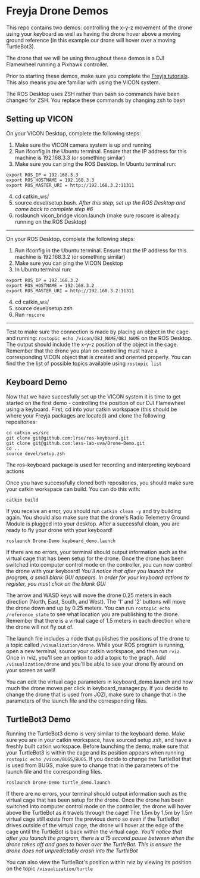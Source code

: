 # Freyja Drone Demos

This repo contains two demos: controlling the x-y-z movement of the drone using your keyboard as well as having the drone hover above a moving ground reference (in this example our drone will hover over a moving TurtleBot3).

The drone that we will be using throughout these demos is a DJI Flamewheel running a Pixhawk controller.

Prior to starting these demos, make sure you complete the [Freyja tutorials](https://github.com/less-lab-uva/flame-wheel-beginner-guide). This also means you are familiar with using the VICON system.

The ROS Desktop uses ZSH rather than bash so commands have been changed for ZSH. You replace these commands by changing zsh to bash

## Setting up VICON

On your VICON Desktop, complete the following steps:
1. Make sure the VICON camera system is up and running
2. Run ifconfig in the Ubuntu terminal. Ensure that the IP address for this machine is 192.168.3.3 (or something similar)
3. Make sure you can ping the ROS Desktop. In Ubuntu terminal run:
```
export ROS_IP = 192.168.3.3
export ROS_HOSTNAME = 192.168.3.3
export ROS_MASTER_URI = http://192.168.3.2:11311
```
4. cd catkin_ws/
5. source devel/setup.bash. *After this step, set up the ROS Desktop and come back to complete step #6*
6. roslaunch vicon_bridge vicon.launch (make sure roscore is already running on the ROS Desktop)
----
On your ROS Desktop, complete the following steps:
1. Run ifconfig in the Ubuntu terminal. Ensure that the IP address for this machine is 192.168.3.2 (or something similar)
2. Make sure you can ping the VICON Desktop
3. In Ubuntu terminal run:
```
export ROS_IP = 192.168.3.2
export ROS_HOSTNAME = 192.168.3.2
export ROS_MASTER_URI = http://192.168.3.2:11311
```
4. cd catkin_ws/
5. source devel/setup.zsh
6. Run ```roscore```
----
Test to make sure the connection is made by placing an object in the cage and running: ```rostopic echo /vicon/OBJ_NAME/OBJ_NAME``` on the ROS Desktop. The output should include the x-y-z position of the object in the cage. Remember that the drone you plan on controlling must have a corresponding VICON object that is created and oriented properly. You can find the the list of possible topics available using ```rostopic list```


## Keyboard Demo
Now that we have succesfully set up the VICON system it is time to get started on the first demo - controlling the position of our DJI Flamewheel using a keyboard. First, cd into your catkin workspace (this should be where your Freyja packages are located) and clone the following repositories:
```
cd catkin_ws/src
git clone git@github.com:lrse/ros-keyboard.git
git clone git@github.com:less-lab-uva/Drone-Demo.git
cd ..
source devel/setup.zsh
```
The ros-keyboard package is used for recording and interpreting keyboard actions

Once you have successfully cloned both repositories, you should make sure your catkin workspace can build. You can do this with:
```
catkin build
```
If you receive an error, you should run ```catkin clean -y``` and try building again. You should also make sure that the drone's Radio Telemetry Ground Module is plugged into your desktop.
After a successful clean, you are ready to fly your drone with your keyboard!
```
roslaunch Drone-Demo keyboard_demo.launch
```
If there are no errors, your terminal should output information such as the virtual cage that has been setup for the drone. Once the drone has been switched into computer control mode on the controller, you can now control the drone with your keyboard! *You'll notice that after you launch the program, a small blank GUI appears. In order for your keyboard actions to register, you must click on the blank GUI*

The arrow and WASD keys will move the drone 0.25 meters in each direction (North, East, South, and West). The '1' and '2' buttons will move the drone down and up by 0.25 meters. You can run ```rostopic echo /reference_state``` to see what location you are publishing to the drone. Remember that there is a virtual cage of 1.5 meters in each direction where the drone will not fly out of.

The launch file includes a node that publishes the positions of the drone to a topic called ```/visualization/drone```. While your ROS program is running, open a new terminal, source your catkin workspace, and then run ```rviz```. Once in rviz, you'll see an option to add a topic to the graph. Add ```/visualization/drone``` and you'll be able to see your drone fly around on your screen as well!

You can edit the virtual cage parameters in keyboard_demo.launch and how much the drone moves per click in keyboard_manager.py. If you decide to change the drone that is used from JOZI, make sure to change that in the parameters of the launch file and the corresponding files.


## TurtleBot3 Demo
Running the TurtleBot3 demo is very similar to the keyboard demo. Make sure you are in your catkin workspace, have sourced setup.zsh, and have a freshly built catkin workspace. Before launching the demo, make sure that your TurtleBot3 is within the cage and its position appears when running ```rostopic echo /vicon/BUGS/BUGS```. If you decide to change the TurtleBot that is used from BUGS, make sure to change that in the parameters of the launch file and the corresponding files.

```
roslaunch Drone-Demo turtle_demo.launch
```
If there are no errors, your terminal should output information such as the virtual cage that has been setup for the drone. Once the drone has been switched into computer control mode on the controller, the drone will hover above the TurtleBot as it travels through the cage! The 1.5m by 1.5m by 1.5m virtual cage still exists from the previous demo so even if the TurtleBot drives outside of the virtual cage, the drone will hover at the edge of the cage until the TurtleBot is back within the virtual cage. *You'll notice that after you launch the program, there is a 15 second pause between when the drone takes off and goes to hover over the TurtleBot. This is ensure the drone does not unpredictably crash into the TurtleBot*

You can also view the TurtleBot's position within rviz by viewing its position on the topic ```/visualization/turtle```
